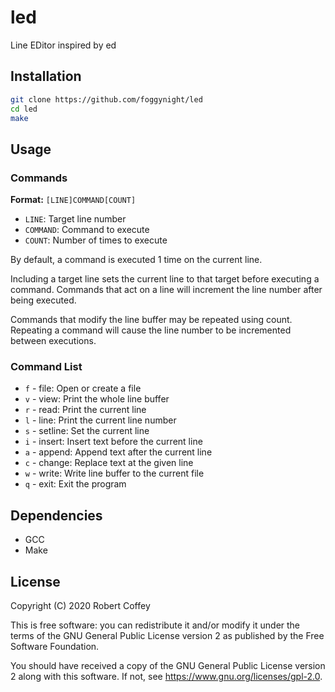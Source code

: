 # led

Line EDitor inspired by ed

## Installation

```bash
git clone https://github.com/foggynight/led
cd led
make
```

## Usage

### Commands

**Format:** `[LINE]COMMAND[COUNT]`

- `LINE`: Target line number
- `COMMAND`: Command to execute
- `COUNT`: Number of times to execute

By default, a command is executed 1 time on the current line.

Including a target line sets the current line to that target before
executing a command. Commands that act on a line will increment the
line number after being executed.

Commands that modify the line buffer may be repeated using count.
Repeating a command will cause the line number to be incremented
between executions.

### Command List

- `f` - file: Open or create a file
- `v` - view: Print the whole line buffer
- `r` - read: Print the current line
- `l` - line: Print the current line number
- `s` - setline: Set the current line
- `i` - insert: Insert text before the current line
- `a` - append: Append text after the current line
- `c` - change: Replace text at the given line
- `w` - write: Write line buffer to the current file
- `q` - exit: Exit the program

## Dependencies

- GCC
- Make

## License

Copyright (C) 2020 Robert Coffey

This is free software: you can redistribute it and/or modify it under the terms
of the GNU General Public License version 2 as published by the Free Software
Foundation.

You should have received a copy of the GNU General Public License version 2
along with this software. If not, see <https://www.gnu.org/licenses/gpl-2.0>.
